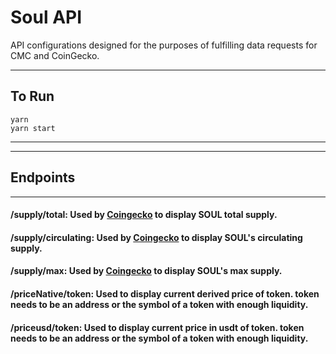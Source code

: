 # Soul API

API configurations designed for the purposes of fulfilling data requests for CMC and CoinGecko.

---

## To Run
```
yarn
yarn start
```

---
---

## Endpoints

---

#### **/supply/total**: Used by [Coingecko](https://coingecko.com) to display SOUL total supply.

#### **/supply/circulating**: Used by [Coingecko](https://coingecko.com) to display SOUL's circulating supply.

#### **/supply/max**: Used by [Coingecko](https://coingecko.com) to display SOUL's max supply.


#### **/priceNative/token**: Used to display current derived price of token. **token** needs to be an address or the symbol of a token with enough liquidity.

#### **/priceusd/token**: Used to display current price in usdt of token. **token** needs to be an address or the symbol of a token with enough liquidity.
